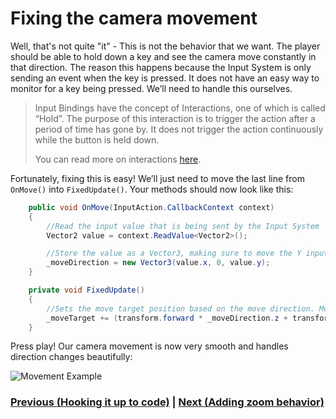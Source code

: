 # Fixing the camera movement

Well, that's not quite "it" - This is not the behavior that we want. The player should be able to hold down a key and see the camera move constantly in that direction. The reason this happens because the Input System is only sending an event when the key is pressed. It does not have an easy way to monitor for a key being pressed. We’ll need to handle this ourselves. 

> Input Bindings have the concept of Interactions, one of which is called “Hold”. The purpose of this interaction is to trigger the action after a period of time has gone by. It does not trigger the action continuously while the button is held down. 
> 
> You can read more on interactions [here](https://docs.unity3d.com/Packages/com.unity.inputsystem@1.0/manual/Interactions.html#predefined-interactions).

Fortunately, fixing this is easy! We’ll just need to move the last line from `OnMove()` into `FixedUpdate()`. Your methods should now look like this:

```csharp
    public void OnMove(InputAction.CallbackContext context)
    {
        //Read the input value that is being sent by the Input System
        Vector2 value = context.ReadValue<Vector2>();

        //Store the value as a Vector3, making sure to move the Y input on the Z axis.
        _moveDirection = new Vector3(value.x, 0, value.y);
    }

    private void FixedUpdate()
    {
        //Sets the move target position based on the move direction. Must be done here as there's no logic for the input system to calculate holding down an input
        _moveTarget += (transform.forward * _moveDirection.z + transform.right * _moveDirection.x) * Time.fixedDeltaTime * InternalMoveTargetSpeed;
    }

```

Press play! Our camera movement is now very smooth and handles direction changes beautifully:

![Movement Example](../images/pt-5-1-FixMove.gif)

### [Previous (Hooking it up to code)](./pt-4-hooking-it-up-to-code.md) | [Next (Adding zoom behavior)](./pt-6-adding-zoom-behavior.md)

